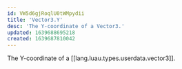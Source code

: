 ```yaml
---
id: VW5d6gjRoqlU0tWMpydii
title: 'Vector3.Y'
desc: 'The Y-coordinate of a Vector3.'
updated: 1639688695218
created: 1639687810042
---
```


The Y-coordinate of a [[lang.luau.types.userdata.vector3]].